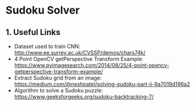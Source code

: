 # Sudoku Solver

## 1. Useful Links

* Dataset used to train CNN: http://www.ee.surrey.ac.uk/CVSSP/demos/chars74k/
* 4 Point OpenCV getPerspective Transform Example: https://www.pyimagesearch.com/2014/08/25/4-point-opencv-getperspective-transform-example/
* Extract Sudoku grid from an image: https://medium.com/@neshpatel/solving-sudoku-part-ii-9a7019d196a2
* Algorithm to solve a Sudoku puzzle: https://www.geeksforgeeks.org/sudoku-backtracking-7/ 